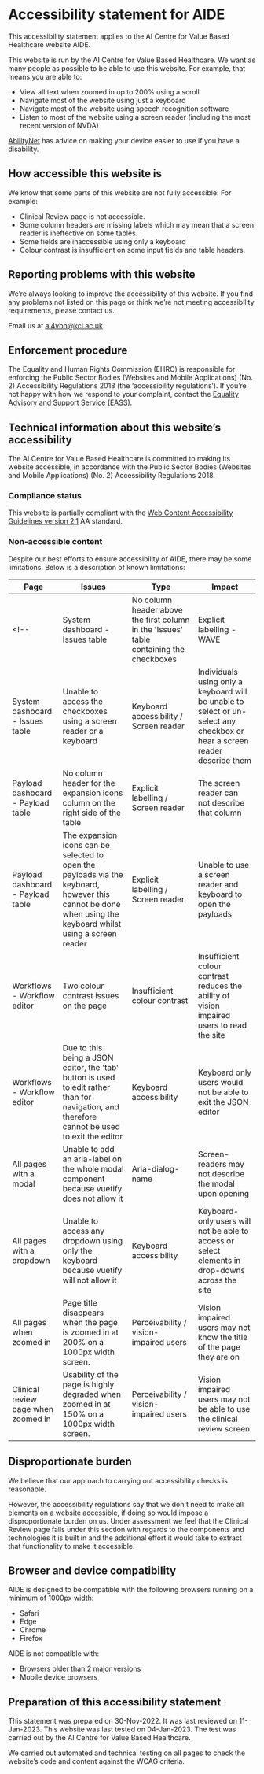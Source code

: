 <!--
  ~ Copyright 2022 Guy’s and St Thomas’ NHS Foundation Trust
  ~
  ~ Licensed under the Apache License, Version 2.0 (the "License");
  ~ you may not use this file except in compliance with the License.
  ~ You may obtain a copy of the License at
  ~
  ~ http://www.apache.org/licenses/LICENSE-2.0
  ~
  ~ Unless required by applicable law or agreed to in writing, software
  ~ distributed under the License is distributed on an "AS IS" BASIS,
  ~ WITHOUT WARRANTIES OR CONDITIONS OF ANY KIND, either express or implied.
  ~ See the License for the specific language governing permissions and
  ~ limitations under the License.
-->

# Accessibility statement for AIDE

This accessibility statement applies to the AI Centre for Value Based Healthcare website AIDE.

This website is run by the AI Centre for Value Based Healthcare. We want as many people as possible to be able to use this website. For example, that means you are able to:

- View all text when zoomed in up to 200% using a scroll
- Navigate most of the website using just a keyboard
- Navigate most of the website using speech recognition software
- Listen to most of the website using a screen reader (including the most recent version of NVDA)

[AbilityNet](https://mcmw.abilitynet.org.uk/) has advice on making your device easier to use if you have a disability.

## How accessible this website is

We know that some parts of this website are not fully accessible:
For example:

- Clinical Review page is not accessible.
- Some column headers are missing labels which may mean that a screen reader is ineffective on some tables.
- Some fields are inaccessible using only a keyboard
- Colour contrast is insufficient on some input fields and table headers.


## Reporting problems with this website

We’re always looking to improve the accessibility of this website. If you find any problems not listed on this page or think we’re not meeting accessibility requirements, please contact us.

Email us at [ai4vbh@kcl.ac.uk](mailto:ai4vbh@kcl.ac.uk)


## Enforcement procedure

The Equality and Human Rights Commission (EHRC) is responsible for enforcing the Public Sector Bodies (Websites and Mobile Applications) (No. 2) Accessibility Regulations 2018 (the ‘accessibility regulations’). If you’re not happy with how we respond to your complaint, contact the [Equality Advisory and Support Service (EASS)](https://www.equalityadvisoryservice.com/).


## Technical information about this website’s accessibility

The AI Centre for Value Based Healthcare is committed to making its website accessible, in accordance with the Public Sector Bodies (Websites and Mobile Applications) (No. 2) Accessibility Regulations 2018.

### Compliance status

This website is partially compliant with the [Web Content Accessibility Guidelines version 2.1](https://www.w3.org/TR/WCAG21/) AA standard.

### Non-accessible content

Despite our best efforts to ensure accessibility of AIDE, there may be some limitations. Below is a description of known limitations:

| Page | Issues | Type | Impact |
|------|--------|------|--------|
<!-- | System dashboard - Issues table | No column header above the first column in the 'Issues' table containing the checkboxes | Explicit labelling - WAVE | Unable to use a screen reader to describe what this column is used for | -->
| System dashboard - Issues table | Unable to access the checkboxes using a screen reader or a keyboard | Keyboard accessibility / Screen reader | Individuals using only a keyboard will be unable to select or un-select any checkbox or hear a screen reader describe them |
| Payload dashboard - Payload table | No column header for the expansion icons column on the right side of the table | Explicit labelling / Screen reader | The screen reader can not describe that column |
| Payload dashboard - Payload table | The expansion icons can be selected to open the payloads via the keyboard, however this cannot be done when using the keyboard whilst using a screen reader | Explicit labelling / Screen reader | Unable to use a screen reader and keyboard to open the payloads |
| Workflows - Workflow editor | Two colour contrast issues on the page | Insufficient colour contrast | Insufficient colour contrast reduces the ability of vision impaired users to read the site |
| Workflows - Workflow editor | Due to this being a JSON editor, the 'tab' button is used to edit rather than for navigation, and therefore cannot be used to exit the editor | Keyboard accessibility | Keyboard only users would not be able to exit the JSON editor |
| All pages with a modal | Unable to add an aria-label on the whole modal component because vuetify does not allow it | Aria-dialog-name | Screen-readers may not describe the modal upon opening |
| All pages with a dropdown | Unable to access any dropdown using only the keyboard because vuetify will not allow it | Keyboard accessibility | Keyboard-only users will not be able to access or select elements in drop-downs across the site |
| All pages when zoomed in | Page title disappears when the page is zoomed in at 200% on a 1000px width screen. | Perceivability / vision-impaired users | Vision impaired users may not know the title of the page they are on |
| Clinical review page when zoomed in | Usability of the page is highly degraded when zoomed in at 150% on a 1000px width screen. | Perceivability / vision-impaired users | Vision impaired users may not be able to use the clinical review screen |


##  Disproportionate burden

We believe that our approach to carrying out accessibility checks is reasonable.

However, the accessibility regulations say that we don't need to make all elements on a website accessible, if doing so would impose a disproportionate burden on us. Under assessment we feel that the Clinical Review page falls under this section with regards to the components and technologies it is built in and the additional effort it would take to extract that functionality to make it accessible.

## Browser and device compatibility

AIDE is designed to be compatible with the following browsers running on a minimum of 1000px width:

- Safari
- Edge
- Chrome
- Firefox

AIDE is not compatible with:

- Browsers older than 2 major versions
- Mobile device browsers

## Preparation of this accessibility statement

This statement was prepared on 30-Nov-2022. It was last reviewed on 11-Jan-2023. This website was last tested on 04-Jan-2023. The test was carried out by the AI Centre for Value Based Healthcare.

We carried out automated and technical testing on all pages to check the website’s code and content against the WCAG criteria.
